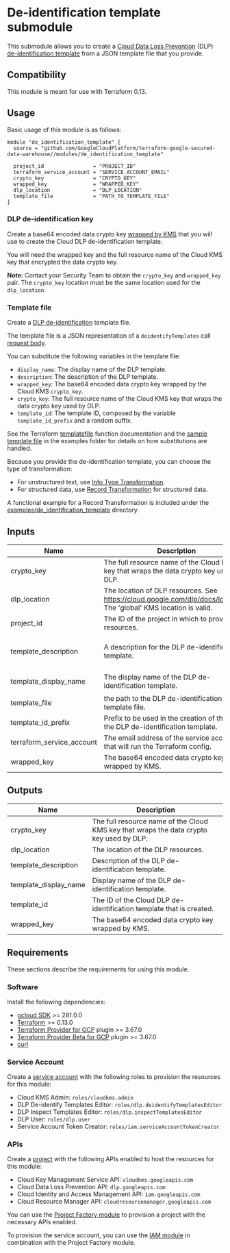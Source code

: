 # De-identification template submodule

This submodule allows you to create a [Cloud Data Loss Prevention](https://cloud.google.com/dlp/docs) (DLP) [de-identification template](https://cloud.google.com/dlp/docs/deidentify-sensitive-data) from a JSON template file that you provide.

## Compatibility

This module is meant for use with Terraform 0.13.

## Usage

Basic usage of this module is as follows:

```hcl
module "de_identification_template" {
  source = "github.com/GoogleCloudPlatform/terraform-google-secured-data-warehouse//modules/de_identification_template"

  project_id                = "PROJECT_ID"
  terraform_service_account = "SERVICE_ACCOUNT_EMAIL"
  crypto_key                = "CRYPTO_KEY"
  wrapped_key               = "WRAPPED_KEY"
  dlp_location              = "DLP_LOCATION"
  template_file             = "PATH_TO_TEMPLATE_FILE"
}
```

### DLP de-identification key

Create a base64 encoded data crypto key [wrapped by KMS](https://cloud.google.com/dlp/docs/create-wrapped-key) that you will use to create the Cloud DLP de-identification template.

You will need the wrapped key and the full resource name of the Cloud KMS key that encrypted the data crypto key.

**Note:** Contact your Security Team to obtain the `crypto_key` and `wrapped_key` pair.
The `crypto_key` location must be the same location used for the `dlp_location`.

### Template file

Create a [DLP de-identification](https://cloud.google.com/dlp/docs/deidentify-sensitive-data) template file.

The template file is a JSON representation of a `deidentifyTemplates` call [request body](https://cloud.google.com/dlp/docs/reference/rest/v2/projects.deidentifyTemplates/create#request-body).

You can substitute the following variables in the template file:

- `display_name`: The display name of the DLP template.
- `description`: The description of the DLP template.
- `wrapped_key`: The base64 encoded data crypto key wrapped by the Cloud KMS `crypto_key`.
- `crypto_key`: The full resource name of the Cloud KMS key that wraps the data crypto key used by DLP.
- `template_id`: The template ID, composed by the variable `template_id_prefix` and a random suffix.

See the Terraform [templatefile](https://www.terraform.io/docs/language/functions/templatefile.html) function documentation and
the [sample template file](../../examples/de_identification_template/deidentification.tmpl) in the examples folder for details on how substitutions are handled.

Because you provide the de-identification template, you can choose the type of transformation:

- For unstructured text, use [Info Type Transformation](https://cloud.google.com/dlp/docs/reference/rest/v2/projects.deidentifyTemplates#DeidentifyTemplate.InfoTypeTransformations).
- For structured data, use [Record Transformation](https://cloud.google.com/dlp/docs/reference/rest/v2/projects.deidentifyTemplates#DeidentifyTemplate.RecordTransformations) for structured data.

A functional example for a Record Transformation is included under the
[examples/de_identification_template](./examples/de_identification_template/) directory.

<!-- BEGINNING OF PRE-COMMIT-TERRAFORM DOCS HOOK -->
## Inputs

| Name | Description | Type | Default | Required |
|------|-------------|------|---------|:--------:|
| crypto\_key | The full resource name of the Cloud KMS key that wraps the data crypto key used by DLP. | `string` | n/a | yes |
| dlp\_location | The location of DLP resources. See https://cloud.google.com/dlp/docs/locations. The 'global' KMS location is valid. | `string` | n/a | yes |
| project\_id | The ID of the project in which to provision resources. | `string` | n/a | yes |
| template\_description | A description for the DLP de-identification template. | `string` | `"De-identifies sensitive content defined in the template with a KMS wrapped CMEK."` | no |
| template\_display\_name | The display name of the DLP de-identification template. | `string` | `"De-identification template using a KMS wrapped CMEK"` | no |
| template\_file | the path to the DLP de-identification template file. | `string` | n/a | yes |
| template\_id\_prefix | Prefix to be used in the creation of the ID of the DLP de-identification template. | `string` | `"de_identification"` | no |
| terraform\_service\_account | The email address of the service account that will run the Terraform config. | `string` | n/a | yes |
| wrapped\_key | The base64 encoded data crypto key wrapped by KMS. | `string` | n/a | yes |

## Outputs

| Name | Description |
|------|-------------|
| crypto\_key | The full resource name of the Cloud KMS key that wraps the data crypto key used by DLP. |
| dlp\_location | The location of the DLP resources. |
| template\_description | Description of the DLP de-identification template. |
| template\_display\_name | Display name of the DLP de-identification template. |
| template\_id | The ID of the Cloud DLP de-identification template that is created. |
| wrapped\_key | The base64 encoded data crypto key wrapped by KMS. |

<!-- END OF PRE-COMMIT-TERRAFORM DOCS HOOK -->

## Requirements

These sections describe the requirements for using this module.

### Software

Install the following dependencies:

- [gcloud SDK](https://cloud.google.com/sdk/install) >= 281.0.0
- [Terraform](https://www.terraform.io/downloads.html) >= 0.13.0
- [Terraform Provider for GCP](https://github.com/terraform-providers/terraform-provider-google) plugin >= 3.67.0
- [Terraform Provider Beta for GCP](https://github.com/terraform-providers/terraform-provider-google) plugin >= 3.67.0
- [curl](https://curl.haxx.se/)

### Service Account

Create a [service account](https://cloud.google.com/iam/docs/creating-managing-service-accounts) with the following roles to provision the resources for this module:

- Cloud KMS Admin: `roles/cloudkms.admin`
- DLP De-identify Templates Editor: `roles/dlp.deidentifyTemplatesEditor`
- DLP Inspect Templates Editor: `roles/dlp.inspectTemplatesEditor`
- DLP User: `roles/dlp.user`
- Service Account Token Creator: `roles/iam.serviceAccountTokenCreator`

### APIs

Create a [project](https://cloud.google.com/resource-manager/docs/creating-managing-projects) with the following APIs enabled to host the resources for this module:

- Cloud Key Management Service API: `cloudkms.googleapis.com`
- Cloud Data Loss Prevention API: `dlp.googleapis.com`
- Cloud Identity and Access Management API: `iam.googleapis.com`
- Cloud Resource Manager API: `cloudresourcemanager.googleapis.com`

You can use the [Project Factory module](https://github.com/terraform-google-modules/terraform-google-project-factory) to provision a project with the necessary APIs enabled.

To provision the service account, you can use the [IAM module](https://github.com/terraform-google-modules/terraform-google-iam) in combination with the Project Factory module.
